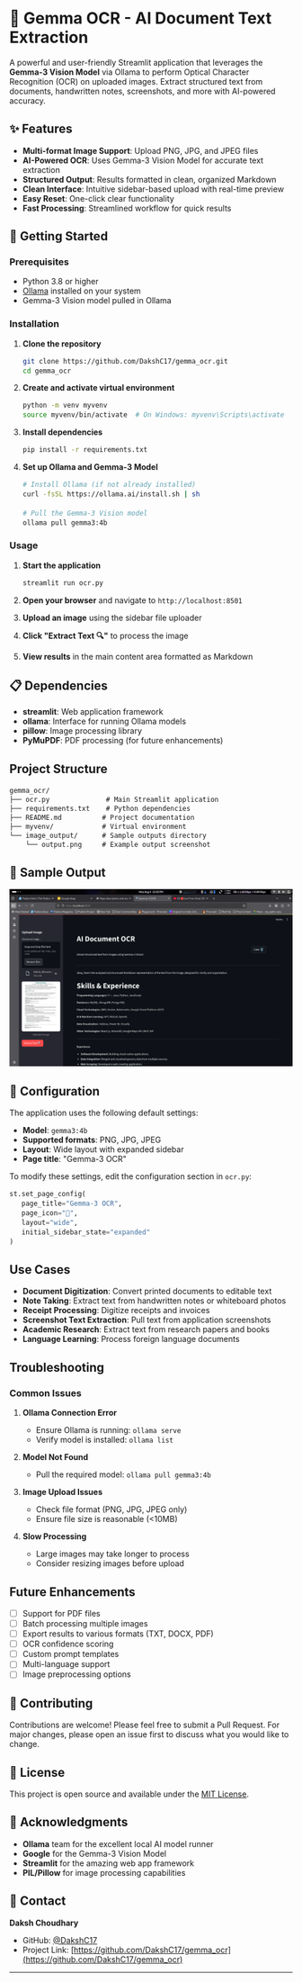 # 🔎 Gemma OCR - AI Document Text Extraction

A powerful and user-friendly Streamlit application that leverages the **Gemma-3 Vision Model** via Ollama to perform Optical Character Recognition (OCR) on uploaded images. Extract structured text from documents, handwritten notes, screenshots, and more with AI-powered accuracy.

## ✨ Features

- **Multi-format Image Support**: Upload PNG, JPG, and JPEG files
- **AI-Powered OCR**: Uses Gemma-3 Vision Model for accurate text extraction
- **Structured Output**: Results formatted in clean, organized Markdown
- **Clean Interface**: Intuitive sidebar-based upload with real-time preview
- **Easy Reset**: One-click clear functionality
- **Fast Processing**: Streamlined workflow for quick results

## 🚀 Getting Started

### Prerequisites

- Python 3.8 or higher
- [Ollama](https://ollama.ai/) installed on your system
- Gemma-3 Vision model pulled in Ollama

### Installation

1. **Clone the repository**
   ```bash
   git clone https://github.com/DakshC17/gemma_ocr.git
   cd gemma_ocr
   ```

2. **Create and activate virtual environment**
   ```bash
   python -m venv myvenv
   source myvenv/bin/activate  # On Windows: myvenv\Scripts\activate
   ```

3. **Install dependencies**
   ```bash
   pip install -r requirements.txt
   ```

4. **Set up Ollama and Gemma-3 Model**
   ```bash
   # Install Ollama (if not already installed)
   curl -fsSL https://ollama.ai/install.sh | sh
   
   # Pull the Gemma-3 Vision model
   ollama pull gemma3:4b
   ```

### Usage

1. **Start the application**
   ```bash
   streamlit run ocr.py
   ```

2. **Open your browser** and navigate to `http://localhost:8501`

3. **Upload an image** using the sidebar file uploader

4. **Click "Extract Text 🔍"** to process the image

5. **View results** in the main content area formatted as Markdown

## 📋 Dependencies

- **streamlit**: Web application framework
- **ollama**: Interface for running Ollama models
- **pillow**: Image processing library
- **PyMuPDF**: PDF processing (for future enhancements)

## Project Structure

```
gemma_ocr/
├── ocr.py              # Main Streamlit application
├── requirements.txt    # Python dependencies
├── README.md          # Project documentation
├── myvenv/            # Virtual environment
└── image_output/      # Sample outputs directory
    └── output.png     # Example output screenshot
```

## 📸 Sample Output

![OCR Output](image_output/output.png)


## 🔧 Configuration

The application uses the following default settings:

- **Model**: `gemma3:4b`
- **Supported formats**: PNG, JPG, JPEG
- **Layout**: Wide layout with expanded sidebar
- **Page title**: "Gemma-3 OCR"

To modify these settings, edit the configuration section in `ocr.py`:

```python
st.set_page_config(
   page_title="Gemma-3 OCR",
   page_icon="🔎",
   layout="wide",
   initial_sidebar_state="expanded"
)
```

## Use Cases

- **Document Digitization**: Convert printed documents to editable text
- **Note Taking**: Extract text from handwritten notes or whiteboard photos
- **Receipt Processing**: Digitize receipts and invoices
- **Screenshot Text Extraction**: Pull text from application screenshots
- **Academic Research**: Extract text from research papers and books
- **Language Learning**: Process foreign language documents

## Troubleshooting

### Common Issues

1. **Ollama Connection Error**
   - Ensure Ollama is running: `ollama serve`
   - Verify model is installed: `ollama list`

2. **Model Not Found**
   - Pull the required model: `ollama pull gemma3:4b`

3. **Image Upload Issues**
   - Check file format (PNG, JPG, JPEG only)
   - Ensure file size is reasonable (<10MB)

4. **Slow Processing**
   - Large images may take longer to process
   - Consider resizing images before upload

##  Future Enhancements

- [ ] Support for PDF files
- [ ] Batch processing multiple images
- [ ] Export results to various formats (TXT, DOCX, PDF)
- [ ] OCR confidence scoring
- [ ] Custom prompt templates
- [ ] Multi-language support
- [ ] Image preprocessing options

## 🤝 Contributing

Contributions are welcome! Please feel free to submit a Pull Request. For major changes, please open an issue first to discuss what you would like to change.

## 📄 License

This project is open source and available under the [MIT License](LICENSE).

## 🙏 Acknowledgments

- **Ollama** team for the excellent local AI model runner
- **Google** for the Gemma-3 Vision Model
- **Streamlit** for the amazing web app framework
- **PIL/Pillow** for image processing capabilities

## 📧 Contact

**Daksh Choudhary**
- GitHub: [@DakshC17](https://github.com/DakshC17)
- Project Link: [https://github.com/DakshC17/gemma_ocr](https://github.com/DakshC17/gemma_ocr)

---

